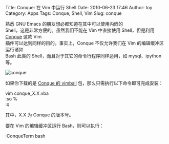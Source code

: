 Title: Conque: 在 Vim 中运行 Shell
Date: 2010-06-23 17:46
Author: toy
Category: Apps
Tags: Conque, Shell, Vim
Slug: conque

熟悉 GNU Emacs 的朋友想必都知道在其中可以使用内嵌的  
Shell，这是非常方便的。虽然我们不能在 Vim 中直接使用 Shell，但是利用  
[Conque](http://code.google.com/p/conque/) 这款 Vim  
插件可以达到同样的目的。事实上，Conque 不仅允许我们在 Vim
的编辑缓冲区运行诸如  
Bash 此类的 Shell，而且对于其它的命令行程序同样适用，如 mysql、ipython  
等。

![conque](http://i.linuxtoy.org/images/2010/06/conque.png)

如果你下载的是 [Conque 的
vimball](http://code.google.com/p/conque/downloads/)
包，那么只需执行以下命令即可完成安装：

vim conque\_X.X.vba  
:so %  
:q

其中，X.X 为 Conque 的版本号。

要在 Vim 的编辑缓冲区运行 Bash，则可以执行：

:ConqueTerm bash

